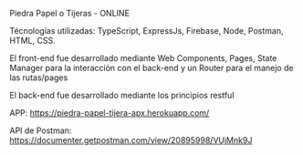 Piedra Papel o Tijeras - ONLINE


Técnologías utilizadas: TypeScript, ExpressJs, Firebase, Node, Postman, HTML, CSS.

El front-end fue desarrollado mediante Web Components, Pages, State Manager para la interacción con el back-end y un Router para el manejo de las rutas/pages

El back-end fue desarrollado mediante los principios restful

APP: https://piedra-papel-tijera-apx.herokuapp.com/

API de Postman: https://documenter.getpostman.com/view/20895998/VUjMnk9J
